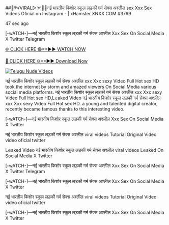 ##👙®️√VIRAL▷☀️👄💥नई भारतीय किशोर स्कूल लड़की गर्म सेक्स अश्लील sex Xxx Sex Videos Oficial on Instagram - | xHamster XNXX COM #3769

47 sec ago

[-wATCH-]—नई भारतीय किशोर स्कूल लड़की गर्म सेक्स अश्लील Xxx Sex On Social Media X Twitter Telegram

[🌐 CLICK HERE 🟢==►► WATCH NOW](https://viral-xone.blogspot.com/2025/01/valovideo.html)

[🔴 CLICK HERE 🌐==►► Download Now](https://viral-xone.blogspot.com/2025/01/valovideo.html)

[![Telugu Nude Videos](https://i.imgur.com/dJHk4Zq.gif)](https://viral-xone.blogspot.com/2025/01/valovideo.html)

नई भारतीय किशोर स्कूल लड़की गर्म सेक्स अश्लील xxx Xxx sexy Video Full Hot sex HD took the internet by storm and amazed viewers On Social Media various social media platforms. नई भारतीय किशोर स्कूल लड़की गर्म सेक्स अश्लील xxx Xxx sexy Video Full Hot sex HD,L𝚎aked Video नई भारतीय किशोर स्कूल लड़की गर्म सेक्स अश्लील xxx Xxx sexy Video Full Hot sex HD. a young and talented digital creator, recently became famous thanks to this interesting video.

[-wATCh-]—नई भारतीय किशोर स्कूल लड़की गर्म सेक्स अश्लील Xxx Sex On Social Media X Twitter

नई भारतीय किशोर स्कूल लड़की गर्म सेक्स अश्लील viral videos Tutorial Original Video video oficial twitter

L𝚎aked Video नई भारतीय किशोर स्कूल लड़की गर्म सेक्स अश्लील viral videos L𝚎aked On Social Media X Twitter

[-wATCH-]—नई भारतीय किशोर स्कूल लड़की गर्म सेक्स अश्लील Xxx Sex On Social Media X Twitter Telegram

[-wATCH-]—नई भारतीय किशोर स्कूल लड़की गर्म सेक्स अश्लील Xxx Sex On Social Media X Twitter

नई भारतीय किशोर स्कूल लड़की गर्म सेक्स अश्लील viral videos Tutorial Original Video video oficial twitter

[-wATCH-]—नई भारतीय किशोर स्कूल लड़की गर्म सेक्स अश्लील Xxx Sex On Social Media X Twitter